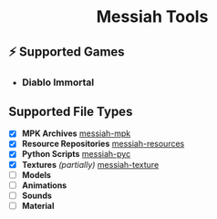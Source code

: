 <h1 align="center">
  Messiah Tools
</h1>

## ⚡️ Supported Games

* <h3>Diablo Immortal</h3>


## Supported File Types

- [x] **MPK Archives** [messiah-mpk](mpk)
- [x] **Resource Repositories** [messiah-resources](resources)
- [x] **Python Scripts** [messiah-pyc](pyc)
- [x] **Textures** *(partially)* [messiah-texture](texture)
- [ ] **Models**
- [ ] **Animations**
- [ ] **Sounds**
- [ ] **Material**
